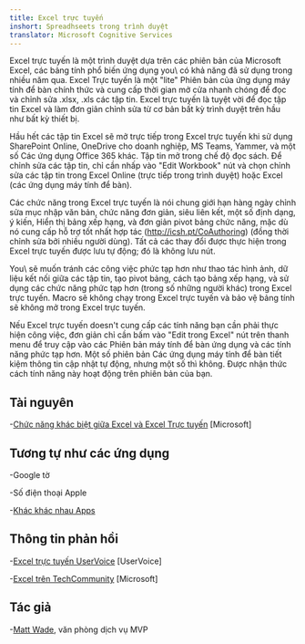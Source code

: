 ```yaml
---
title: Excel trực tuyến
inshort: Spreadhseets trong trình duyệt
translator: Microsoft Cognitive Services
---
```


Excel trực tuyến là một trình duyệt dựa trên các phiên bản của Microsoft Excel, các
bảng tính phổ biến ứng dụng you\ có khả năng đã sử dụng trong nhiều năm qua. Excel
Trực tuyến là một \"lite\" Phiên bản của ứng dụng máy tính để bàn chính thức và
cung cấp thời gian mở cửa nhanh chóng để đọc và chỉnh sửa .xlsx, .xls
các tập tin. Excel trực tuyến là tuyệt vời để đọc tập tin Excel và làm đơn giản
chỉnh sửa từ cơ bản bất kỳ trình duyệt trên hầu như bất kỳ thiết bị.

Hầu hết các tập tin Excel sẽ mở trực tiếp trong Excel trực tuyến khi sử dụng
SharePoint Online, OneDrive cho doanh nghiệp, MS Teams, Yammer, và một số
Các ứng dụng Office 365 khác. Tập tin mở trong chế độ đọc sách. Để chỉnh sửa các tập tin,
chỉ cần nhấp vào \"Edit Workbook\" nút và chọn chỉnh sửa các tập tin trong
Excel Online (trực tiếp trong trình duyệt) hoặc Excel (các ứng dụng máy tính để bàn).

Các chức năng trong Excel trực tuyến là nói chung giới hạn hàng ngày
chỉnh sửa mục nhập văn bản, chức năng đơn giản, siêu liên kết, một số định dạng,
ý kiến, Hiển thị bảng xếp hạng, và đơn giản pivot bảng chức năng,
mặc dù nó cung cấp hỗ trợ tốt nhất
hợp tác (http://icsh.pt/CoAuthoring) (đồng thời chỉnh sửa bởi
nhiều người dùng). Tất cả các thay đổi được thực hiện trong Excel trực tuyến được lưu
tự động; đó là không lưu nút.

You\ sẽ muốn tránh các công việc phức tạp hơn như thao tác hình ảnh, dữ liệu
kết nối giữa các tập tin, tạo pivot bảng, cách tạo bảng xếp hạng, và
sử dụng các chức năng phức tạp hơn (trong số những người khác) trong Excel trực tuyến. Macro sẽ
không chạy trong Excel trực tuyến và bảo vệ bảng tính sẽ không mở trong
Excel trực tuyến.

Nếu Excel trực tuyến doesn\'t cung cấp các tính năng bạn cần phải thực hiện công việc,
đơn giản chỉ cần bấm vào \"Edit trong Excel\" nút trên thanh menu để truy cập vào các
Phiên bản máy tính để bàn ứng dụng và các tính năng phức tạp hơn. Một số phiên bản
Các ứng dụng máy tính để bàn tiết kiệm thông tin cập nhật tự động, nhưng một số thì không. Được nhận thức
cách tính năng này hoạt động trên phiên bản của bạn.

Tài nguyên
---------

-[Chức năng khác biệt giữa Excel và Excel
    Trực tuyến](https://support.office.com/en-us/article/Differences-between-using-a-workbook-in-the-browser-and-in-Excel-F0DC28ED-B85D-4E1D-BE6D-5878005DB3B6)
    \[Microsoft\]

Tương tự như các ứng dụng
--------------------

-Google tờ

-Số điện thoại Apple

-[Khác khác nhau
    Apps](https://en.wikipedia.org/wiki/List_of_spreadsheet_software#Online_spreadsheets)

Thông tin phản hồi
---------

-[Excel trực tuyến UserVoice](https://excel.uservoice.com/forums/274580-excel-online)
    \[UserVoice\]

-[Excel trên TechCommunity](https://techcommunity.microsoft.com/t5/Word/ct-p/Word)
    \[Microsoft\]

Tác giả
---------

-[Matt Wade](https://www.linkedin.com/in/thatmattwade/), văn phòng dịch vụ MVP


